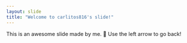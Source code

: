 ```yaml
---
layout: slide
title: "Welcome to carlitos816's slide!"
---
```

This is an awesome slide made by me. :tada:
Use the left arrow to go back!

